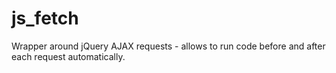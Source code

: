 # js_fetch
Wrapper around jQuery AJAX requests - allows to run code before and after each request automatically.
